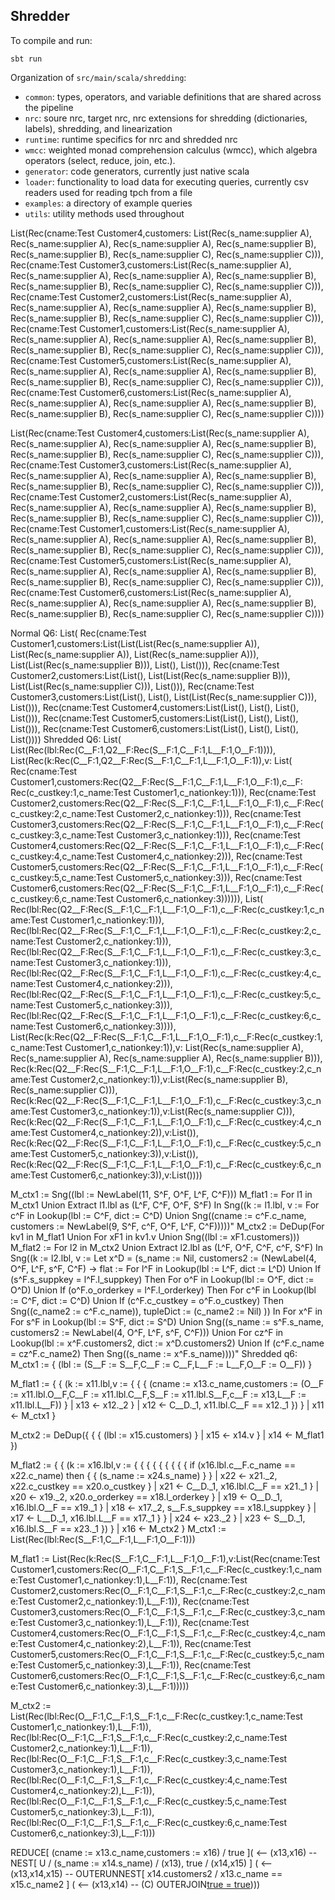 ## Shredder

To compile and run:
```
sbt run
```

Organization of `src/main/scala/shredding`:
* `common`: types, operators, and variable definitions that are shared across the pipeline
* `nrc`: soure nrc, target nrc, nrc extensions for shredding (dictionaries, labels), shredding, and linearization  
* `runtime`: runtime specifics for nrc and shredded nrc 
* `wmcc`: weighted monad comprehension calculus (wmcc), which algebra operators (select, reduce, join, etc.).
* `generator`: code generators, currently just native scala
* `loader`: functionality to load data for executing queries, currently csv readers used for reading tpch from a file
* `examples`: a directory of example queries 
* `utils`: utility methods used throughout




List(Rec(cname:Test Customer4,customers:
List(Rec(s_name:supplier A), Rec(s_name:supplier A), Rec(s_name:supplier A), Rec(s_name:supplier B), Rec(s_name:supplier B), Rec(s_name:supplier C), Rec(s_name:supplier C))),
Rec(cname:Test Customer3,customers:List(Rec(s_name:supplier A), Rec(s_name:supplier A), Rec(s_name:supplier A), Rec(s_name:supplier B), Rec(s_name:supplier B), Rec(s_name:supplier C), Rec(s_name:supplier C))), Rec(cname:Test Customer2,customers:List(Rec(s_name:supplier A), Rec(s_name:supplier A), Rec(s_name:supplier A), Rec(s_name:supplier B), Rec(s_name:supplier B), Rec(s_name:supplier C), Rec(s_name:supplier C))), Rec(cname:Test Customer1,customers:List(Rec(s_name:supplier A), Rec(s_name:supplier A), Rec(s_name:supplier A), Rec(s_name:supplier B), Rec(s_name:supplier B), Rec(s_name:supplier C), Rec(s_name:supplier C))), Rec(cname:Test Customer5,customers:List(Rec(s_name:supplier A), Rec(s_name:supplier A), Rec(s_name:supplier A), Rec(s_name:supplier B), Rec(s_name:supplier B), Rec(s_name:supplier C), Rec(s_name:supplier C))), Rec(cname:Test Customer6,customers:List(Rec(s_name:supplier A), Rec(s_name:supplier A), Rec(s_name:supplier A), Rec(s_name:supplier B), Rec(s_name:supplier B), Rec(s_name:supplier C), Rec(s_name:supplier C))))


List(Rec(cname:Test Customer4,customers:List(Rec(s_name:supplier A), Rec(s_name:supplier A), Rec(s_name:supplier A), Rec(s_name:supplier B), Rec(s_name:supplier B), Rec(s_name:supplier C), Rec(s_name:supplier C))), Rec(cname:Test Customer3,customers:List(Rec(s_name:supplier A), Rec(s_name:supplier A), Rec(s_name:supplier A), Rec(s_name:supplier B), Rec(s_name:supplier B), Rec(s_name:supplier C), Rec(s_name:supplier C))), Rec(cname:Test Customer2,customers:List(Rec(s_name:supplier A), Rec(s_name:supplier A), Rec(s_name:supplier A), Rec(s_name:supplier B), Rec(s_name:supplier B), Rec(s_name:supplier C), Rec(s_name:supplier C))), Rec(cname:Test Customer1,customers:List(Rec(s_name:supplier A), Rec(s_name:supplier A), Rec(s_name:supplier A), Rec(s_name:supplier B), Rec(s_name:supplier B), Rec(s_name:supplier C), Rec(s_name:supplier C))), Rec(cname:Test Customer5,customers:List(Rec(s_name:supplier A), Rec(s_name:supplier A), Rec(s_name:supplier A), Rec(s_name:supplier B), Rec(s_name:supplier B), Rec(s_name:supplier C), Rec(s_name:supplier C))), Rec(cname:Test Customer6,customers:List(Rec(s_name:supplier A), Rec(s_name:supplier A), Rec(s_name:supplier A), Rec(s_name:supplier B), Rec(s_name:supplier B), Rec(s_name:supplier C), Rec(s_name:supplier C))))

Normal Q6:
List(
    Rec(cname:Test Customer1,customers:List(List(List(Rec(s_name:supplier A)), List(Rec(s_name:supplier A)), List(Rec(s_name:supplier A))), List(List(Rec(s_name:supplier B))), List(), List())),
    Rec(cname:Test Customer2,customers:List(List(), List(List(Rec(s_name:supplier B))), List(List(Rec(s_name:supplier C))), List())),
    Rec(cname:Test Customer3,customers:List(List(), List(), List(List(Rec(s_name:supplier C))), List())),
    Rec(cname:Test Customer4,customers:List(List(), List(), List(), List())),
    Rec(cname:Test Customer5,customers:List(List(), List(), List(), List())),
    Rec(cname:Test Customer6,customers:List(List(), List(), List(), List())))
Shredded Q6:
List(
    List(Rec(lbl:Rec(C__F:1,Q2__F:Rec(S__F:1,C__F:1,L__F:1,O__F:1)))),
    List(Rec(k:Rec(C__F:1,Q2__F:Rec(S__F:1,C__F:1,L__F:1,O__F:1)),v:
                            List(   Rec(cname:Test Customer1,customers:Rec(Q2__F:Rec(S__F:1,C__F:1,L__F:1,O__F:1),c__F:
                                        Rec(c_custkey:1,c_name:Test Customer1,c_nationkey:1))),
                                    Rec(cname:Test Customer2,customers:Rec(Q2__F:Rec(S__F:1,C__F:1,L__F:1,O__F:1),c__F:Rec(c_custkey:2,c_name:Test Customer2,c_nationkey:1))),
                                    Rec(cname:Test Customer3,customers:Rec(Q2__F:Rec(S__F:1,C__F:1,L__F:1,O__F:1),c__F:Rec(c_custkey:3,c_name:Test Customer3,c_nationkey:1))),
                                    Rec(cname:Test Customer4,customers:Rec(Q2__F:Rec(S__F:1,C__F:1,L__F:1,O__F:1),c__F:Rec(c_custkey:4,c_name:Test Customer4,c_nationkey:2))),
                                    Rec(cname:Test Customer5,customers:Rec(Q2__F:Rec(S__F:1,C__F:1,L__F:1,O__F:1),c__F:Rec(c_custkey:5,c_name:Test Customer5,c_nationkey:3))),
                                    Rec(cname:Test Customer6,customers:Rec(Q2__F:Rec(S__F:1,C__F:1,L__F:1,O__F:1),c__F:Rec(c_custkey:6,c_name:Test Customer6,c_nationkey:3)))))),
    List(   Rec(lbl:Rec(Q2__F:Rec(S__F:1,C__F:1,L__F:1,O__F:1),c__F:Rec(c_custkey:1,c_name:Test Customer1,c_nationkey:1))),
            Rec(lbl:Rec(Q2__F:Rec(S__F:1,C__F:1,L__F:1,O__F:1),c__F:Rec(c_custkey:2,c_name:Test Customer2,c_nationkey:1))),
            Rec(lbl:Rec(Q2__F:Rec(S__F:1,C__F:1,L__F:1,O__F:1),c__F:Rec(c_custkey:3,c_name:Test Customer3,c_nationkey:1))),
            Rec(lbl:Rec(Q2__F:Rec(S__F:1,C__F:1,L__F:1,O__F:1),c__F:Rec(c_custkey:4,c_name:Test Customer4,c_nationkey:2))),
            Rec(lbl:Rec(Q2__F:Rec(S__F:1,C__F:1,L__F:1,O__F:1),c__F:Rec(c_custkey:5,c_name:Test Customer5,c_nationkey:3))),
            Rec(lbl:Rec(Q2__F:Rec(S__F:1,C__F:1,L__F:1,O__F:1),c__F:Rec(c_custkey:6,c_name:Test Customer6,c_nationkey:3)))),
    List(Rec(k:Rec(Q2__F:Rec(S__F:1,C__F:1,L__F:1,O__F:1),c__F:Rec(c_custkey:1,c_name:Test Customer1,c_nationkey:1)),v:
                            List(Rec(s_name:supplier A), Rec(s_name:supplier A), Rec(s_name:supplier A), Rec(s_name:supplier B))),
         Rec(k:Rec(Q2__F:Rec(S__F:1,C__F:1,L__F:1,O__F:1),c__F:Rec(c_custkey:2,c_name:Test Customer2,c_nationkey:1)),v:List(Rec(s_name:supplier B), Rec(s_name:supplier C))),
         Rec(k:Rec(Q2__F:Rec(S__F:1,C__F:1,L__F:1,O__F:1),c__F:Rec(c_custkey:3,c_name:Test Customer3,c_nationkey:1)),v:List(Rec(s_name:supplier C))),
         Rec(k:Rec(Q2__F:Rec(S__F:1,C__F:1,L__F:1,O__F:1),c__F:Rec(c_custkey:4,c_name:Test Customer4,c_nationkey:2)),v:List()),
         Rec(k:Rec(Q2__F:Rec(S__F:1,C__F:1,L__F:1,O__F:1),c__F:Rec(c_custkey:5,c_name:Test Customer5,c_nationkey:3)),v:List()),
         Rec(k:Rec(Q2__F:Rec(S__F:1,C__F:1,L__F:1,O__F:1),c__F:Rec(c_custkey:6,c_name:Test Customer6,c_nationkey:3)),v:List())))



M_ctx1 := Sng((lbl := NewLabel(11, S^F, O^F, L^F, C^F)))
M_flat1 := For l1 in M_ctx1 Union
  Extract l1.lbl as (L^F, C^F, O^F, S^F) In
  Sng((k := l1.lbl, v := For c^F in Lookup(lbl := C^F, dict := C^D) Union
    Sng((cname := c^F.c_name, customers := NewLabel(9, S^F, c^F, O^F, L^F, C^F)))))"
M_ctx2 := DeDup(For kv1 in M_flat1 Union
  For xF1 in kv1.v Union
    Sng((lbl := xF1.customers)))
M_flat2 := For l2 in M_ctx2 Union
  Extract l2.lbl as (L^F, O^F, C^F, c^F, S^F) In
  Sng((k := l2.lbl, v := Let x^D = (s_name := Nil, customers2 := (NewLabel(4, O^F, L^F, s^F, C^F) ->
    flat :=
      For l^F in Lookup(lbl := L^F, dict := L^D) Union
        If (s^F.s_suppkey = l^F.l_suppkey)
        Then For o^F in Lookup(lbl := O^F, dict := O^D) Union
          If (o^F.o_orderkey = l^F.l_orderkey)
          Then For c^F in Lookup(lbl := C^F, dict := C^D) Union
            If (c^F.c_custkey = o^F.o_custkey)
            Then Sng((c_name2 := c^F.c_name)),
    tupleDict :=
      (c_name2 := Nil)
  )) In
  For x^F in For s^F in Lookup(lbl := S^F, dict := S^D) Union
    Sng((s_name := s^F.s_name, customers2 := NewLabel(4, O^F, L^F, s^F, C^F))) Union
    For cz^F in Lookup(lbl := x^F.customers2, dict := x^D.customers2) Union
      If (c^F.c_name = cz^F.c_name2)
      Then Sng((s_name := x^F.s_name))))"
Shredded q6: M_ctx1 := { (lbl := (S__F := S__F,C__F := C__F,L__F := L__F,O__F := O__F)) }

M_flat1 := { { (k := x11.lbl,v := { { { (cname := x13.c_name,customers := (O__F := x11.lbl.O__F,C__F := x11.lbl.C__F,S__F := x11.lbl.S__F,c__F := x13,L__F := x11.lbl.L__F)) } | x13 <- x12._2 } | x12 <- C__D._1, x11.lbl.C__F == x12._1 }) } | x11 <- M_ctx1 }

M_ctx2 := DeDup({ { { (lbl := x15.customers) } | x15 <- x14.v } | x14 <- M_flat1 })

M_flat2 := { { (k := x16.lbl,v := { { { { { { { { { if (x16.lbl.c__F.c_name == x22.c_name) then { { (s_name := x24.s_name) } } | x22 <- x21._2, x22.c_custkey == x20.o_custkey } | x21 <- C__D._1, x16.lbl.C__F == x21._1 } | x20 <- x19._2, x20.o_orderkey == x18.l_orderkey } | x19 <- O__D._1, x16.lbl.O__F == x19._1 } | x18 <- x17._2, s__F.s_suppkey == x18.l_suppkey } | x17 <- L__D._1, x16.lbl.L__F == x17._1 } } | x24 <- x23._2 } | x23 <- S__D._1, x16.lbl.S__F == x23._1 }) } | x16 <- M_ctx2 }
M_ctx1 := List(Rec(lbl:Rec(S__F:1,C__F:1,L__F:1,O__F:1)))

M_flat1 := List(Rec(k:Rec(S__F:1,C__F:1,L__F:1,O__F:1),v:List(Rec(cname:Test Customer1,customers:Rec(O__F:1,C__F:1,S__F:1,c__F:Rec(c_custkey:1,c_name:Test Customer1,c_nationkey:1),L__F:1)), Rec(cname:Test Customer2,customers:Rec(O__F:1,C__F:1,S__F:1,c__F:Rec(c_custkey:2,c_name:Test Customer2,c_nationkey:1),L__F:1)), Rec(cname:Test Customer3,customers:Rec(O__F:1,C__F:1,S__F:1,c__F:Rec(c_custkey:3,c_name:Test Customer3,c_nationkey:1),L__F:1)), Rec(cname:Test Customer4,customers:Rec(O__F:1,C__F:1,S__F:1,c__F:Rec(c_custkey:4,c_name:Test Customer4,c_nationkey:2),L__F:1)), Rec(cname:Test Customer5,customers:Rec(O__F:1,C__F:1,S__F:1,c__F:Rec(c_custkey:5,c_name:Test Customer5,c_nationkey:3),L__F:1)), Rec(cname:Test Customer6,customers:Rec(O__F:1,C__F:1,S__F:1,c__F:Rec(c_custkey:6,c_name:Test Customer6,c_nationkey:3),L__F:1)))))

M_ctx2 := List(Rec(lbl:Rec(O__F:1,C__F:1,S__F:1,c__F:Rec(c_custkey:1,c_name:Test Customer1,c_nationkey:1),L__F:1)), Rec(lbl:Rec(O__F:1,C__F:1,S__F:1,c__F:Rec(c_custkey:2,c_name:Test Customer2,c_nationkey:1),L__F:1)), Rec(lbl:Rec(O__F:1,C__F:1,S__F:1,c__F:Rec(c_custkey:3,c_name:Test Customer3,c_nationkey:1),L__F:1)), Rec(lbl:Rec(O__F:1,C__F:1,S__F:1,c__F:Rec(c_custkey:4,c_name:Test Customer4,c_nationkey:2),L__F:1)), Rec(lbl:Rec(O__F:1,C__F:1,S__F:1,c__F:Rec(c_custkey:5,c_name:Test Customer5,c_nationkey:3),L__F:1)), Rec(lbl:Rec(O__F:1,C__F:1,S__F:1,c__F:Rec(c_custkey:6,c_name:Test Customer6,c_nationkey:3),L__F:1)))




 REDUCE[ (cname := x13.c_name,customers := x16) / true ]( <-- (x13,x16) --
    NEST[ U / (s_name := x14.s_name) / (x13), true / (x14,x15) ]
                (  <-- (x13,x14,x15) -- OUTERUNNEST[ x14.customers2 / x13.c_name == x15.c_name2 ]
                ( <-- (x13,x14) -- (C) OUTERJOIN[true = true](Q2))))